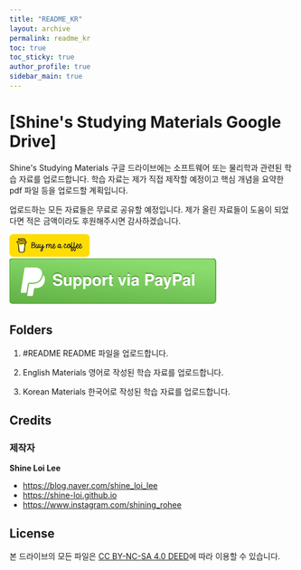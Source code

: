 ```yaml
---
title: "README_KR"
layout: archive
permalink: readme_kr
toc: true
toc_sticky: true
author_profile: true
sidebar_main: true
---
```

# [Shine's Studying Materials Google Drive]

Shine's Studying Materials 구글 드라이브에는 소프트웨어 또는 물리학과 관련된 학습 자료를 업로드합니다. 학습 자료는 제가 직접 제작할 예정이고 핵심 개념을 요약한 pdf 파일 등을 업로드할 계획입니다.

업로드하는 모든 자료들은 무료로 공유할 예정입니다. 제가 올린 자료들이 도움이 되었다면 적은 금액이라도 후원해주시면 감사하겠습니다.

[!["Buy Me A Coffee"](https://raw.githubusercontent.com/Shine-Loi/Shine-Loi.github.io/master/assets/images/Buymeacoffee.png)](https://www.buymeacoffee.com/shine_loi_lee)
[![Support via PayPal](https://raw.githubusercontent.com/Shine-Loi/Shine-Loi.github.io/41d049ca49169c961adde8f77b7d0f6981851ea3/assets/images/Paypal.svg)](https://paypal.me/goldbin0514?country.x=KR&locale.x=ko_KR)


## Folders
1) #README
README 파일을 업로드합니다.

2) English Materials
영어로 작성된 학습 자료를 업로드합니다.

3) Korean Materials
한국어로 작성된 학습 자료를 업로드합니다.

## Credits
### 제작자
**Shine Loi Lee**
- <https://blog.naver.com/shine_loi_lee>
- <https://shine-loi.github.io>
- <https://www.instagram.com/shining_rohee>

## License
본 드라이브의 모든 파일은 [CC BY-NC-SA 4.0 DEED](https://creativecommons.org/licenses/by-nc-sa/4.0/deed.ko)에 따라 이용할 수 있습니다.
